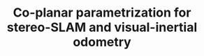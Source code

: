 ---
authors:
  - name: Xin Li*
    url: https://lixin.ai/
  - name: Yanyan Li*
    url: https://yanyan-li.github.io/
  - name: Evin Pinar Örnek
  - name: Jinlong Lin
    url: https://www.ss.pku.edu.cn/teacherteam/teacherlist/1652-%E6%9E%97%E9%87%91%E9%BE%99.html
  - name: Federico Tombari
    url: https://federicotombari.github.io/
published_place: IEEE Robotics and Automation Letters (RA-L)
published_year: 2020
paper_id: "u-x6o8ySG0sC"
title: Co-planar parametrization for stereo-SLAM and visual-inertial odometry
slug: co-planar-parametrization-for-stereo-SLAM-and-visual-inertial-odometry
featured: true
bibtex:
  |-
    @article{li2020co,
      title={Co-planar parametrization for stereo-SLAM and visual-inertial odometry},
      author={Li, Xin and Li, Yanyan and {\"O}rnek, Evin P{\i}nar and Lin, Jinlong and Tombari, Federico},
      journal={IEEE Robotics and Automation Letters},
      volume={5},
      number={4},
      pages={6972--6979},
      year={2020},
      publisher={IEEE}
    }
homepage: https://arxiv.org/abs/2009.12662
links:
  - name: PDF
    url: https://arxiv.org/abs/2009.12662
  - name: arXiv
    url: https://arxiv.org/abs/2009.12662
  - name: code
    url: https://github.com/LiXin97/Co-Planar-Parametrization-VIO
---